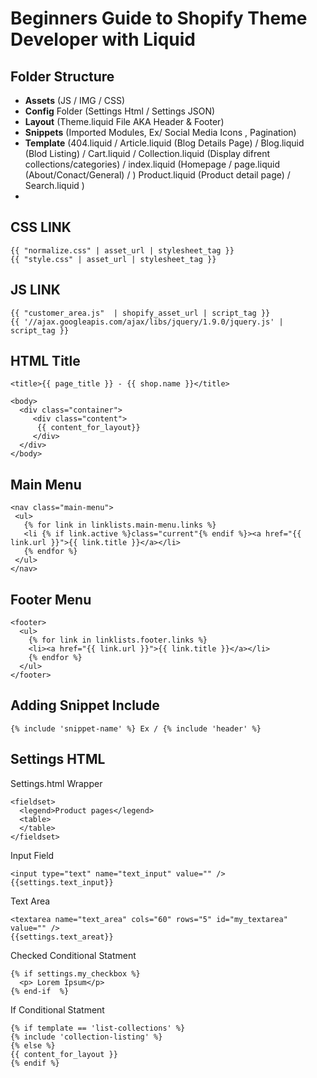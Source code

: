 Beginners Guide to Shopify Theme Developer with Liquid
=============================

Folder Structure
--------
  - <strong>Assets</strong> (JS / IMG / CSS)
  - <strong>Config</strong> Folder (Settings Html / Settings JSON)
  - <strong>Layout</strong> (Theme.liquid File AKA Header & Footer)
  - <strong>Snippets</strong> (Imported Modules, Ex/ Social Media Icons , Pagination)
  - <strong>Template</strong> (404.liquid / Article.liquid (Blog Details Page) / Blog.liquid (Blod Listing) / Cart.liquid / Collection.liquid (Display difrent collections/categories) / index.liquid (Homepage / page.liquid (About/Conact/General) / ) Product.liquid (Product detail page) / Search.liquid )
  - 
  

CSS LINK
--------
```
{{ "normalize.css" | asset_url | stylesheet_tag }}
{{ "style.css" | asset_url | stylesheet_tag }}
```
JS LINK
--------
```
{{ "customer_area.js"  | shopify_asset_url | script_tag }}
{{ '//ajax.googleapis.com/ajax/libs/jquery/1.9.0/jquery.js' | script_tag }}
```

HTML Title
--------
```
<title>{{ page_title }} - {{ shop.name }}</title> 
```

```
<body>
  <div class="container">
     <div class="content"> 
      {{ content_for_layout}}
     </div>
  </div>
</body>
 ``` 
Main Menu
--------
``` 
<nav class="main-menu">
 <ul>
   {% for link in linklists.main-menu.links %}
   <li {% if link.active %}class="current"{% endif %}><a href="{{ link.url }}">{{ link.title }}</a></li>
   {% endfor %}
 </ul>
</nav>
  ``` 

Footer Menu
--------
``` 
<footer>
  <ul>
    {% for link in linklists.footer.links %}
    <li><a href="{{ link.url }}">{{ link.title }}</a></li>
    {% endfor %}
  </ul>
</footer>
``` 

Adding Snippet Include
--------
``` 
{% include 'snippet-name' %} Ex / {% include 'header' %}
``` 
  
Settings HTML
--------

Settings.html Wrapper
```
<fieldset>
  <legend>Product pages</legend>
  <table>
  </table>
</fieldset>
```
Input Field
```
<input type="text" name="text_input" value="" />
{{settings.text_input}} 

```
Text Area
```
<textarea name="text_area" cols="60" rows="5" id="my_textarea" value="" />
{{settings.text_areat}} 
```

Checked Conditional Statment
```
{% if settings.my_checkbox %}
  <p> Lorem Ipsum</p>
{% end-if  %}
```

If Conditional Statment
```
{% if template == 'list-collections' %}
{% include 'collection-listing' %}
{% else %}
{{ content_for_layout }}
{% endif %}
```
